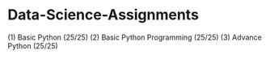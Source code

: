 # Data-Science-Assignments

(1) Basic Python (25/25)
(2) Basic Python Programming (25/25)
(3) Advance Python (25/25)
